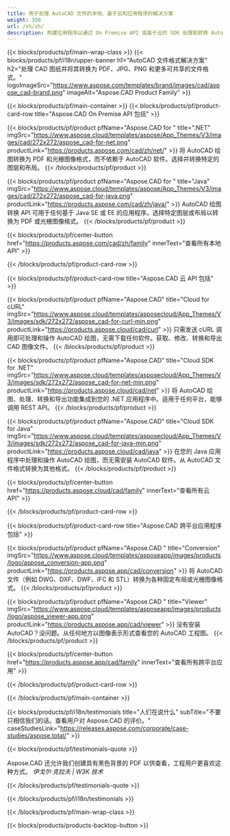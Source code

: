 ```yaml
---
title: 用于处理 AutoCAD 文件的本地、基于云和应用程序的解决方案 
weight: 350
url: /zh/zh/
description: 构建应用程序以通过 On Premise API 或基于云的 SDK 处理和转换 AutoCAD 绘图。使用跨平台应用程序来渲染或转换 AutoCAD 文件。
---
```


{{< blocks/products/pf/main-wrap-class >}}
{{< blocks/products/pf/i18n/upper-banner h1="AutoCAD 文件格式解决方案" h2="处理 CAD 图纸并将其转换为 PDF、JPG、PNG 和更多可共享的文件格式。" logoImageSrc="https://www.aspose.com/templates/brand/images/cad/aspose_cad-brand.png" imageAlt="Aspose.CAD Product Family" >}}

{{< blocks/products/pf/main-container >}}
{{< blocks/products/pf/product-card-row title="Aspose.CAD On Premise API 包括" >}}

{{< blocks/products/pf/product pfName="Aspose.CAD for " title=".NET" imgSrc="https://www.aspose.cloud/templates/aspose/App_Themes/V3/images/cad/272x272/aspose_cad-for-net.png" productLink="https://products.aspose.com/cad/zh/net/" >}}
将 AutoCAD 绘图转换为 PDF 和光栅图像格式，而不依赖于 AutoCAD 软件。选择并转换特定的图层和布局。
{{< /blocks/products/pf/product >}}

{{< blocks/products/pf/product pfName="Aspose.CAD for " title="Java" imgSrc="https://www.aspose.cloud/templates/aspose/App_Themes/V3/images/cad/272x272/aspose_cad-for-java.png" productLink="https://products.aspose.com/cad/zh/java/" >}}
AutoCAD 绘图转换 API 可用于任何基于 Java SE 或 EE 的应用程序。选择特定图层或布局以转换为 PDF 或光栅图像格式。
{{< /blocks/products/pf/product >}}

{{< blocks/products/pf/center-button href="https://products.aspose.com/cad/zh/family" innerText="查看所有本地 API" >}}

{{< /blocks/products/pf/product-card-row >}}

{{< blocks/products/pf/product-card-row title="Aspose.CAD 云 API 包括" >}}

{{< blocks/products/pf/product pfName="Aspose.CAD" title="Cloud for cURL" imgSrc="https://www.aspose.cloud/templates/asposecloud/App_Themes/V3/images/sdk/272x272/aspose_cad-for-curl-min.png" productLink="https://products.aspose.cloud/cad/curl" >}}
只需发送 cURL 调用即可处理和操作 AutoCAD 绘图，无需下载任何软件。获取、修改、转换和导出 CAD 图像文件。
{{< /blocks/products/pf/product >}}

{{< blocks/products/pf/product pfName="Aspose.CAD" title="Cloud SDK for .NET" imgSrc="https://www.aspose.cloud/templates/asposecloud/App_Themes/V3/images/sdk/272x272/aspose_cad-for-net-min.png" productLink="https://products.aspose.cloud/cad/net" >}}
将 AutoCAD 绘图、处理、转换和导出功能集成到您的 .NET 应用程序中。适用于任何平台，能够调用 REST API。
{{< /blocks/products/pf/product >}}

{{< blocks/products/pf/product pfName="Aspose.CAD" title="Cloud SDK for Java" imgSrc="https://www.aspose.cloud/templates/asposecloud/App_Themes/V3/images/sdk/272x272/aspose_cad-for-java-min.png" productLink="https://products.aspose.cloud/cad/java" >}}
在您的 Java 应用程序中处理和操作 AutoCAD 绘图，而无需安装 AutoCAD 软件。从 AutoCAD 文件格式转换为其他格式。
{{< /blocks/products/pf/product >}}

{{< blocks/products/pf/center-button href="https://products.aspose.cloud/cad/family" innerText="查看所有云 API" >}}

{{< /blocks/products/pf/product-card-row >}}

{{< blocks/products/pf/product-card-row title="Aspose.CAD 跨平台应用程序包括" >}}

{{< blocks/products/pf/product pfName="Aspose.CAD " title="Conversion" imgSrc="https://www.aspose.cloud/templates/asposeapp/images/products/logo/aspose_conversion-app.png" productLink="https://products.aspose.app/cad/conversion" >}}
将 AutoCAD 文件（例如 DWG、DXF、DWF、IFC 和 STL）转换为各种固定布局或光栅图像格式。
{{< /blocks/products/pf/product >}}

{{< blocks/products/pf/product pfName="Aspose.CAD " title="Viewer" imgSrc="https://www.aspose.cloud/templates/asposeapp/images/products/logo/aspose_viewer-app.png" productLink="https://products.aspose.app/cad/viewer" >}}
没有安装 AutoCAD？没问题。从任何地方以图像表示形式查看您的 AutoCAD 工程图。 
{{< /blocks/products/pf/product >}}

{{< blocks/products/pf/center-button href="https://products.aspose.app/cad/family" innerText="查看所有跨平台应用" >}}

{{< /blocks/products/pf/product-card-row >}}

{{< /blocks/products/pf/main-container >}}

{{< blocks/products/pf/i18n/testimonials title="人们在说什么" subTitle="不要只相信我们的话。查看用户对 Aspose.CAD 的评价。" caseStudiesLink="https://releases.aspose.com/corporate/case-studies/aspose.total/" >}}

{{< blocks/products/pf/testimonials-quote >}}
<p class="first">
 Aspose.CAD 还允许我们创建具有黑色背景的 PDF 以供查看，工程用户更喜欢这种方式。
 <em>
  伊戈尔·克拉夫 | W3K 技术
 </em>
</p>

{{< /blocks/products/pf/testimonials-quote >}}

{{< /blocks/products/pf/i18n/testimonials >}}

{{< /blocks/products/pf/main-wrap-class >}}

{{< blocks/products/products-backtop-button >}}